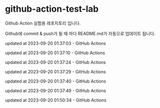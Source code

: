 # github-action-test-lab
Github Action 실험용 레포지토리 입니다.

Github에 commit & push가 될 때 마다 README.md가 자동으로 업데이트 됩니다.


updated at 2023-09-20 01:37:03 - GitHub Actions

updated at 2023-09-20 01:37:10 - GitHub Actions

updated at 2023-09-20 01:37:24 - GitHub Actions

updated at 2023-09-20 01:37:29 - GitHub Actions

updated at 2023-09-20 01:37:40 - GitHub Actions

updated at 2023-09-20 01:37:49 - GitHub Actions


updated at 2023-09-20 01:50:34 - GitHub Actions
